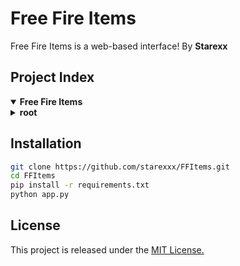 # Free Fire Items
Free Fire Items is a web-based interface! By **Starexx**

## Project Index
<details open>
	<summary><b>Free Fire Items</b></summary>
	<details>
		<summary><b>root</b></summary>
		<blockquote>
			<table>
			<tr><td><b><a href="https://github.com/starexxx/FFItems/README.md">README.md</a></b></td></tr>
			<tr><td><b><a href="https://github.com/starexxx/FFItems/LICENSE">LICENSE</a></b></td></tr>
			<tr><td><b><a href="https://github.com/starexxx/FFItems/requirements.txt">requirements.txt</a></b></td></tr>
			<tr><td><b><a href="https://github.com/starexxx/FFItems/app.py">app.py</a></b></td></tr>
			<tr><td><b><a href="https://github.com/starexxx/FFItems/vercel.json">vercel.json</a></b></td></tr>
			<tr><td><b><a href="https://github.com/starexxx/FFItems/assets/">assets/</a></b></td></tr>
			</table>
		</blockquote>
		<details>
			<summary><b>assets</b></summary>
			<blockquote>
				<table>
				<tr><td><b><a href="https://github.com/starexxx/FFItems/assets/error-404.png">error-404.png</a></b></td></tr>
				<tr><td><b><a href="https://github.com/starexxx/FFItems/assets/og.png">og.png</a></b></td></tr>
				<tr><td><b><a href="https://github.com/starexxx/FFItems/assets/app.json">app.json</a></b></td></tr>
				<tr><td><b><a href="https://github.com/starexxx/FFItems/assets/header.png">header.png</a></b></td></tr>
				</table>
			</blockquote>
		</details>
	</details>
</details>

## Installation

```sh
git clone https://github.com/starexxx/FFItems.git
cd FFItems
pip install -r requirements.txt
python app.py
```


## License
This project is released under the [MIT License.](LICENSE)
